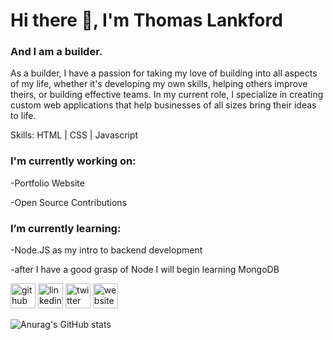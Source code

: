 # Hi there 👋, I'm Thomas Lankford
### And I am a builder.
As a builder, I have a passion for taking my love of building into all aspects of my life, whether it's developing my own skills, helping others improve theirs, or building effective teams. In my current role, I specialize in creating custom web applications that help businesses of all sizes bring their ideas to life.

Skills: HTML | CSS | Javascript

### I'm currently working on:

-Portfolio Website

-Open Source Contributions


### I’m currently learning:

-Node.JS as my intro to backend development

-after I have a good grasp of Node I will begin learning MongoDB


[<img src='https://cdn.jsdelivr.net/npm/simple-icons@3.0.1/icons/github.svg' alt='github' height='40'>](https://github.com/tlankford87)  [<img src='https://cdn.jsdelivr.net/npm/simple-icons@3.0.1/icons/linkedin.svg' alt='linkedin' height='40'>](https://www.linkedin.com/in/tlankforddev/)  [<img src='https://cdn.jsdelivr.net/npm/simple-icons@3.0.1/icons/twitter.svg' alt='twitter' height='40'>](https://twitter.com/tlankford_dev)  [<img src='https://cdn.jsdelivr.net/npm/simple-icons@3.0.1/icons/icloud.svg' alt='website' height='40'>](tlankford.netlify.app)  

![Anurag's GitHub stats](https://github-readme-stats.vercel.app/api?username=tlankford87&show_icons=true&theme=merko&hide=issues,contribs)

